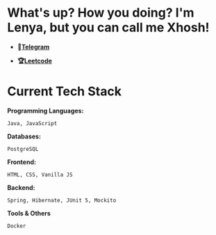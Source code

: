 # What's up? How you doing? I'm Lenya, but you can call me Xhosh!

- **💩[Telegram](https://t.me/XthaThug)**

- **🏆[Leetcode](https://leetcode.com/u/xhosh256/)**

# Current Tech Stack

**Programming Languages:**

```Java, JavaScript```

**Databases:**

```PostgreSQL```

**Frontend:**

```HTML, CSS, Vanilla JS```

**Backend:**

```Spring, Hibernate, JUnit 5, Mockito```

**Tools & Others**

```Docker```
